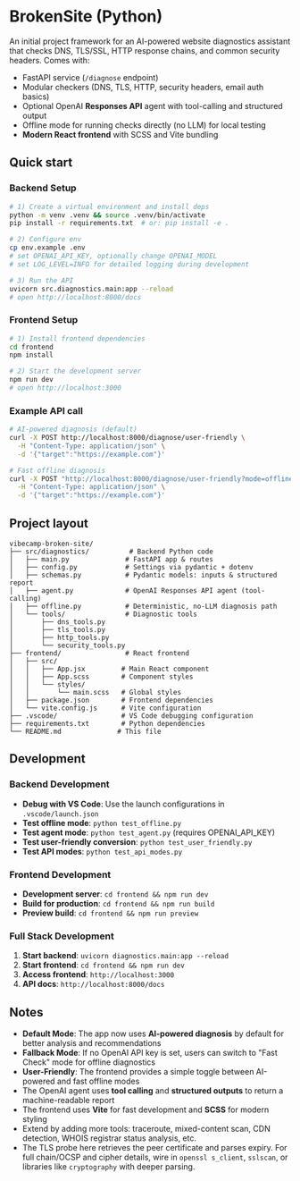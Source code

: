 # BrokenSite (Python)

An initial project framework for an AI-powered website diagnostics assistant that checks DNS, TLS/SSL, HTTP response chains, and common security headers. Comes with:
- FastAPI service (`/diagnose` endpoint)
- Modular checkers (DNS, TLS, HTTP, security headers, email auth basics)
- Optional OpenAI **Responses API** agent with tool-calling and structured output
- Offline mode for running checks directly (no LLM) for local testing
- **Modern React frontend** with SCSS and Vite bundling

## Quick start

### Backend Setup

```bash
# 1) Create a virtual environment and install deps
python -m venv .venv && source .venv/bin/activate
pip install -r requirements.txt  # or: pip install -e .

# 2) Configure env
cp env.example .env
# set OPENAI_API_KEY, optionally change OPENAI_MODEL
# set LOG_LEVEL=INFO for detailed logging during development

# 3) Run the API
uvicorn src.diagnostics.main:app --reload
# open http://localhost:8000/docs
```

### Frontend Setup

```bash
# 1) Install frontend dependencies
cd frontend
npm install

# 2) Start the development server
npm run dev
# open http://localhost:3000
```

### Example API call

```bash
# AI-powered diagnosis (default)
curl -X POST http://localhost:8000/diagnose/user-friendly \
  -H "Content-Type: application/json" \
  -d '{"target":"https://example.com"}'

# Fast offline diagnosis
curl -X POST "http://localhost:8000/diagnose/user-friendly?mode=offline" \
  -H "Content-Type: application/json" \
  -d '{"target":"https://example.com"}'
```

## Project layout

```
vibecamp-broken-site/
├── src/diagnostics/          # Backend Python code
│   ├── main.py              # FastAPI app & routes
│   ├── config.py            # Settings via pydantic + dotenv
│   ├── schemas.py           # Pydantic models: inputs & structured report
│   ├── agent.py             # OpenAI Responses API agent (tool-calling)
│   ├── offline.py           # Deterministic, no-LLM diagnosis path
│   └── tools/               # Diagnostic tools
│       ├── dns_tools.py
│       ├── tls_tools.py
│       ├── http_tools.py
│       └── security_tools.py
├── frontend/                # React frontend
│   ├── src/
│   │   ├── App.jsx         # Main React component
│   │   ├── App.scss        # Component styles
│   │   └── styles/
│   │       └── main.scss   # Global styles
│   ├── package.json        # Frontend dependencies
│   └── vite.config.js      # Vite configuration
├── .vscode/                # VS Code debugging configuration
├── requirements.txt        # Python dependencies
└── README.md              # This file
```

## Development

### Backend Development

- **Debug with VS Code**: Use the launch configurations in `.vscode/launch.json`
- **Test offline mode**: `python test_offline.py`
- **Test agent mode**: `python test_agent.py` (requires OPENAI_API_KEY)
- **Test user-friendly conversion**: `python test_user_friendly.py`
- **Test API modes**: `python test_api_modes.py`

### Frontend Development

- **Development server**: `cd frontend && npm run dev`
- **Build for production**: `cd frontend && npm run build`
- **Preview build**: `cd frontend && npm run preview`

### Full Stack Development

1. **Start backend**: `uvicorn diagnostics.main:app --reload`
2. **Start frontend**: `cd frontend && npm run dev`
3. **Access frontend**: `http://localhost:3000`
4. **API docs**: `http://localhost:8000/docs`

## Notes

- **Default Mode**: The app now uses **AI-powered diagnosis** by default for better analysis and recommendations
- **Fallback Mode**: If no OpenAI API key is set, users can switch to "Fast Check" mode for offline diagnostics
- **User-Friendly**: The frontend provides a simple toggle between AI-powered and fast offline modes
- The OpenAI agent uses **tool calling** and **structured outputs** to return a machine-readable report
- The frontend uses **Vite** for fast development and **SCSS** for modern styling
- Extend by adding more tools: traceroute, mixed-content scan, CDN detection, WHOIS registrar status analysis, etc.
- The TLS probe here retrieves the peer certificate and parses expiry. For full chain/OCSP and cipher details, wire in `openssl s_client`, `sslscan`, or libraries like `cryptography` with deeper parsing.
